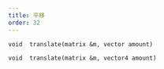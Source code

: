```yaml
---
title: 平移
order: 32
---
```

`void  translate(matrix &m, vector amount)`

`void  translate(matrix &m, vector4 amount)`